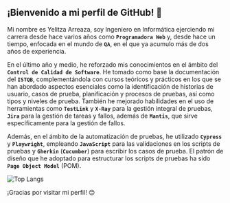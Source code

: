 <!--
**yarreaza/yarreaza** is a ✨ _special_ ✨ repository because its `README.md` (this file) appears on your GitHub profile.

Here are some ideas to get you started:

- 🔭 I’m currently working on ...
- 🌱 I’m currently learning ...
- 👯 I’m looking to collaborate on ...
- 🤔 I’m looking for help with ...
- 💬 Ask me about ...
- 📫 How to reach me: ...
- 😄 Pronouns: ...
- ⚡ Fun fact: ...
-->

## ¡Bienvenido a mi perfil de GitHub! 👋 

Mi nombre es Yelitza Arreaza, soy Ingeniero en Informática ejerciendo mi carrera desde hace varios años como **`Programadora Web`** y, desde hace un tiempo, enfocada en el mundo de **`QA`**, en el que ya acumulo más de dos años de experiencia.

En el último año y medio, he reforzado mis conocimientos en el ámbito del **`Control de Calidad de Software`**. He tomado como base la documentación del **`ISTQB`**, complementándola con cursos teóricos y prácticos en los que se han abordado aspectos esenciales como la identificación de historias de usuario, casos de prueba, planificación y procesos de pruebas, así como tipos y niveles de prueba. También he mejorado habilidades en el uso de herramientas como **`TestLink`** y **`X-Ray`** para la gestión integral de pruebas, **`Jira`** para la gestión de tareas y fallos, además de **`Mantis`**, que sirve específicamente para la gestión de fallos.

Además, en el ámbito de la automatización de pruebas, he utilizado **`Cypress`** y **`Playwright`**, empleando **`JavaScript`** para las validaciones en los scripts de pruebas y **`Gherkin`** (**`Cucumber`**) para escribir los casos de prueba. El patrón de diseño que he adoptado para estructurar los scripts de pruebas ha sido **`Page Object Model`** (POM).


![Top Langs](https://github-readme-stats.vercel.app/api/top-langs/?username=yarreaza&layout=compact)

¡Gracias por visitar mi perfil! 😊




